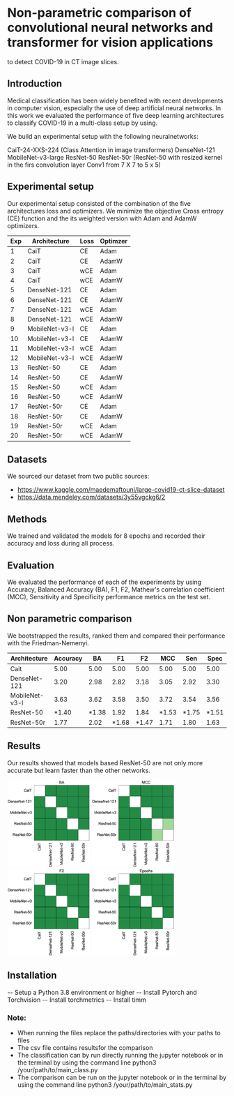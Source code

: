 # Non-parametric comparison of convolutional neural networks and transformer for vision applications
to detect COVID-19 in CT image slices.

## Introduction
Medical classification has been  widely benefited with recent developments in computer vision,
especially the use of deep artificial neural networks. In this work we evaluated the performance of
five deep learning architectures to classify COVID-19 in a multi-class setup by using.

We build an experimental setup with the following neuralnetworks:

CaiT-24-XXS-224 (Class Attention in image transformers)
DenseNet-121
MobileNet-v3-large
ResNet-50
ResNet-50r (ResNet-50 with resized kernel in the firs convolution layer Conv1 from  7 X 7 to 5 x 5)


## Experimental setup

Our experimental setup consisted of the combination of the five architectures loss and optimizers.
We minimize the objective Cross entropy (CE) function and the its weighted version with Adam and
AdamW optimizers.

Exp	 |Architecture  | Loss	 | Optimzer
-----|--------------|--------|--------
1	 |CaiT          |   CE   | Adam
2	 |CaiT          |	CE	 | AdamW
3	 |CaiT          |   wCE	 | Adam
4	 |CaiT          |   wCE	 | AdamW
5	 |DenseNet-121  |	CE	 | Adam
6	 |DenseNet-121  |   CE	 | AdamW
7	 |DenseNet-121  |   wCE	 | Adam
8	 |DenseNet-121	|   wCE	 | AdamW
9	 |MobileNet-v3-l|	CE	 | Adam
10	 |MobileNet-v3-l|   CE	 | AdamW
11	 |MobileNet-v3-l|   wCE	 | Adam
12	 |MobileNet-v3-l|   wCE	 | AdamW
13	 |ResNet-50	    |   CE	 | Adam
14	 |ResNet-50	    |   CE	 | AdamW
15	 |ResNet-50	    |   wCE	 | Adam
16	 |ResNet-50	    |   wCE	 | AdamW
17	 |ResNet-50r	|   CE	 | Adam
18	 |ResNet-50r	|   CE	 | AdamW
19	 |ResNet-50r	|   wCE	 | Adam
20	 |ResNet-50r	|   wCE	 | AdamW

## Datasets
We sourced our dataset from two public sources:
* https://www.kaggle.com/maedemaftouni/large-covid19-ct-slice-dataset
* https://data.mendeley.com/datasets/3y55vgckg6/2

## Methods

We trained and validated the models for 8 epochs and recorded their accuracy and loss during all
process.

## Evaluation
We evaluated the performance of each of the experiments by using Accuracy, Balanced Accuracy (BA),
F1, F2, Mathew's correlation coefficient (MCC), Sensitivity and Specificity performance metrics on
the test set.


## Non parametric comparison
We bootstrapped the results, ranked them and compared their performance with the
Friedman-Nemenyi.


Architecture  | Accuracy | BA    |  F1   |  F2   |  MCC |   Sen  | Spec
--------------|----------|-------|-------|------ |------|--------|--------
Cait          |   5.00   | 5.00  | 5.00  | 5.00  | 5.00 | 5.00   | 5.00
DenseNet-121  |	  3.20   | 2.98  | 2.82  | 3.18  | 3.05 | 2.92   | 3.30
MobileNet-v3-l|	  3.63   | 3.62  | 3.58  | 3.50  | 3.72 | 3.54   | 3.56
ResNet-50	  |  *1.40   | *1.38 | 1.92  | 1.84  | *1.53| *1.75  |*1.51
ResNet-50r	  |   1.77   | 2.02  | *1.68 | *1.47 | 1.71 | 1.80   | 1.63


## Results

Our results showed that models based ResNet-50 are not only more accurate but learn faster than the
other networks.


<img src='figures/architecture/net_ba.eps' height='200'/>
<img src='figures/architecture/net_mcc.eps' height='200'/>
<img src='figures/architecture/net_f2.eps' height='200'/>
<img src='figures/architecture/net_hm_epochs.eps' height='200'/>


## Installation
-- Setup a  Python 3.8 environment or higher
-- Install Pytorch and Torchvision
-- Install torchmetrics
-- Install timm

### __Note:__
* When running the files replace the paths/directories with your paths to files
* The csv file contains resultsfor the comparison
* The classification can by run directly running the jupyter notebook or in the terminal by
using the command line python3 /your/path/to/main_class.py
* The comparison can be run on the jupyter notebook or in the terminal by using the command
line python3 /your/path/to/main_stats.py
